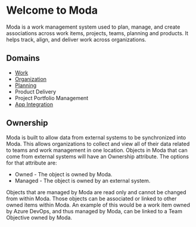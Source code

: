 # Welcome to Moda
Moda is a work management system used to plan, manage, and create associations across work items, projects, teams, planning and products.  It helps track, align, and deliver work across organizations.

## Domains
- [Work](./work.md)
- [Organization](./organization.md)
- [Planning](./planning.md)
- Product Delivery
- Project Portfolio Management
- [App Integration](./app-integration.md)

## Ownership
Moda is built to allow data from external systems to be synchronized into Moda.  This allows organizations to collect and view all of their data related to teams and work management in one location.  Objects in Moda that can come from external systems will have an Ownership attribute.  The options for that attribute are:
- Owned - The object is owned by Moda.
- Managed - The object is owned by an external system.

Objects that are managed by Moda are read only and cannot be changed from within Moda.  Those objects can be associated or linked to other owned items within Moda.  An example of this would be a work item owned by Azure DevOps, and thus managed by Moda, can be linked to a Team Objective owned by Moda.